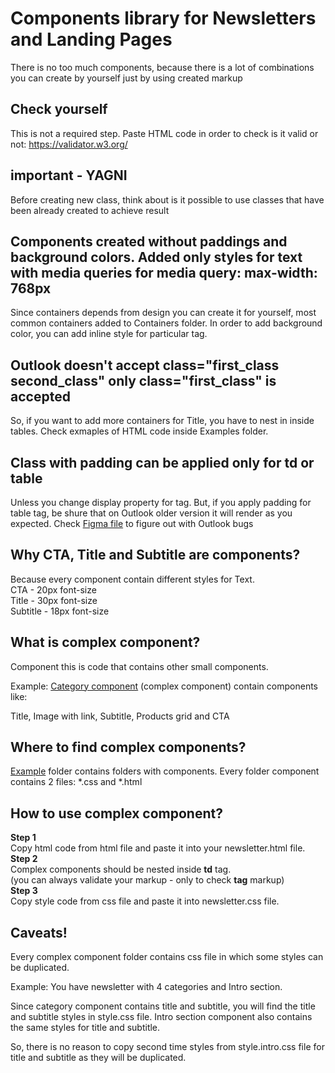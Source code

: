 # Components library for Newsletters and Landing Pages
   There is no too much components, because there is a lot of combinations you can create by yourself just by using created markup

## Check yourself
   This is not a required step.
   Paste HTML code in order to check is it valid or not: https://validator.w3.org/

## important - YAGNI
   Before creating new class, think about is it possible to use classes that have been already created to achieve result

## Components created without paddings and background colors. Added only styles for text with media queries for media query: max-width: 768px
  Since containers depends from design you can create it for yourself,
  most common containers added to Containers folder.
  In order to add background color, you can add inline style for particular tag.

## Outlook doesn't accept class="first_class second_class" only class="first_class" is accepted
  So, if you want to add more containers for Title, you have to nest in inside tables.
  Check exmaples of HTML code inside Examples folder.

## Class with padding can be applied only for td or table
   Unless you change display property for tag.
   But, if you apply padding for table tag, be shure that on Outlook older version it will render as you expected.
   Check [Figma file](https://www.figma.com/file/UxCIKxIAe1VRXjWivWkRFK/HTML-EMAILS-STYLES-AND-RESTRICTIONS?type=design&node-id=0-1&mode=design&t=EJtLwyfWK4maaroO-0) to figure out with Outlook bugs

## Why CTA, Title and Subtitle are components?
   Because every component contain different styles for Text.<br />
   CTA - 20px font-size <br />
   Title - 30px font-size <br />
   Subtitle - 18px font-size <br />

## What is complex component?
   Component this is code that contains other small components.
   
   Example:
   [Category component](https://github.com/demczenko/Components/tree/main/Examples/CategoryImageWithProducts) (complex component) contain components like:
   
   Title,
   Image with link,
   Subtitle,
   Products grid and
   CTA
   
## Where to find complex components?
   [Example](https://github.com/demczenko/Components/tree/main/Examples) folder contains folders with components.
   Every folder component contains 2 files: *.css and *.html

## How to use complex component?
   **Step 1** <br />
   Copy html code from html file and paste it into your newsletter.html file. <br />
   **Step 2** <br />
   Complex components should be nested inside **td** tag. <br />
   (you can always validate your markup - only to check **tag** markup)
   <br />
   **Step 3** <br />
   Copy style code from css file and paste it into newsletter.css file.

## Caveats!
   Every complex component folder contains css file in which some styles can be duplicated.
   
   Example:
   You have newsletter with 4 categories and Intro section.
   
   Since category component contains title and subtitle, you will find the title and subtitle styles in style.css file.
   Intro section component also contains the same styles for title and subtitle.
   
   So, there is no reason to copy second time styles from style.intro.css file for title and subtitle as they will be duplicated.
